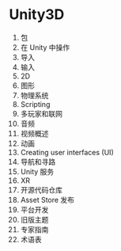 # Unity3D

1. 包
2. 在 Unity 中操作
3. 导入
4. 输入
5. 2D
6. 图形
7. 物理系统
8. Scripting
9. 多玩家和联网
10. 音频
11. 视频概述
12. 动画
13. Creating user interfaces (UI)
14. 导航和寻路
15. Unity 服务
16. XR
17. 开源代码仓库
18. Asset Store 发布
19. 平台开发
20. 旧版主题
21. 专家指南
22. 术语表
